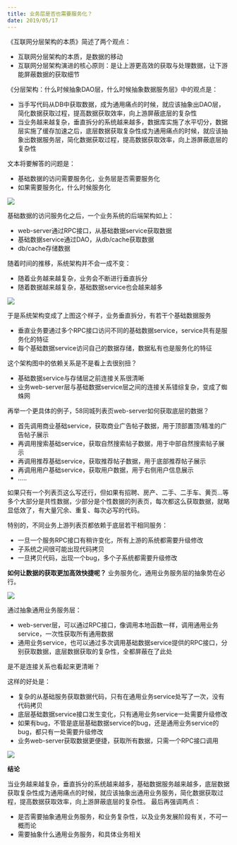 ```yaml
---
title: 业务层是否也需要服务化？
date: 2019/05/17
---
```


《互联网分层架构的本质》简述了两个观点：
+ 互联网分层架构的本质，是数据的移动
+ 互联网分层架构演进的核心原则：是让上游更高效的获取与处理数据，让下游能屏蔽数据的获取细节

《分层架构：什么时候抽象DAO层，什么时候抽象数据服务层》中的观点是：
+ 当手写代码从DB中获取数据，成为通用痛点的时候，就应该抽象出DAO层，简化数据获取过程，提高数据获取效率，向上游屏蔽底层的复杂性
+ 当业务越来越复杂，垂直拆分的系统越来越多，数据库实施了水平切分，数据层实施了缓存加速之后，底层数据获取复杂性成为通用痛点的时候，就应该抽象出数据服务层，简化数据获取过程，提高数据获取效率，向上游屏蔽底层的复杂性

文本将要解答的问题是：
+ 基础数据的访问需要服务化，业务层是否需要服务化
+ 如果需要服务化，什么时候服务化

![](20190517144530.jpg)

基础数据的访问服务化之后，一个业务系统的后端架构如上：
+ web-server通过RPC接口，从基础数据service获取数据
+ 基础数据service通过DAO，从db/cache获取数据
+ db/cache存储数据

随着时间的推移，系统架构并不会一成不变：
+ 随着业务越来越复杂，业务会不断进行垂直拆分
+ 随着数据越来越复杂，基础数据service也会越来越多

![](20190517145356.jpg)

于是系统架构变成了上图这个样子，业务垂直拆分，有若干个基础数据服务
+ 垂直业务要通过多个RPC接口访问不同的基础数据service，service共有是服务化的特征
+ 每个基础数据service访问自己的数据存储，数据私有也是服务化的特征

这个架构图中的依赖关系是不是看上去很别扭？
+ 基础数据service与存储层之前连接关系很清晰
+ 业务web-server层与基础数据service层之间的连接关系错综复杂，变成了蜘蛛网

再举一个更具体的例子，58同城列表页web-server如何获取底层的数据？
+ 首先调用商业基础service，获取商业广告帖子数据，用于顶部置顶/精准的广告帖子展示
+ 再调用搜索基础service，获取自然搜索帖子数据，用于中部自然搜索帖子展示
+ 再调用推荐基础service，获取推荐帖子数据，用于底部推荐帖子展示
+ 再调用用户基础service，获取用户数据，用于右侧用户信息展示
+ .....

如果只有一个列表页这么写还行，但如果有招聘、房产、二手、二手车、黄页…等多个大部分是共性数据，少部分是个性数据的列表页，每次都这么获取数据，就略显低效了，有大量冗余、重复、每次必写的代码。

特别的，不同业务上游列表页都依赖于底层若干相同服务：
+ 一旦一个服务RPC接口有稍许变化，所有上游的系统都需要升级修改
+ 子系统之间很可能出现代码拷贝
+ 一旦拷贝代码，出现一个bug，多个子系统都需要升级修改

**如何让数据的获取更加高效快捷呢？**
业务服务化，通用业务服务层的抽象势在必行。

![](20190517150226.jpg)

通过抽象通用业务服务层：
+ web-server层，可以通过RPC接口，像调用本地函数一样，调用通用业务service，一次性获取所有通用数据
+ 通用业务service，也可以通过多次调用基础数据service提供的RPC接口，分别获取数据，底层数据获取的复杂性，全都屏蔽在了此处 

是不是连接关系也看起来更清晰？

这样的好处是：
+ 复杂的从基础服务获取数据代码，只有在通用业务service处写了一次，没有代码拷贝
+ 底层基础数据service接口发生变化，只有通用业务service一处需要升级修改
+ 如果有bug，不管是底层基础数据service的bug，还是通用业务service的bug，都只有一处需要升级修改
+ 业务web-server获取数据更便捷，获取所有数据，只需一个RPC接口调用

![](20190517152007.jpg)

**结论**

当业务越来越复杂，垂直拆分的系统越来越多，基础数据服务越来越多，底层数据获取复杂性成为通用痛点的时候，就应该抽象出通用业务服务，简化数据获取过程，提高数据获取效率，向上游屏蔽底层的复杂性。
最后再强调两点：
+ 是否需要抽象通用业务服务，和业务复杂性，以及业务发展阶段有关，不可一概而论
+ 需要抽象什么通用业务服务，和具体业务相关
